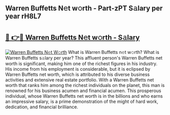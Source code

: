 ## Warren Buffetts N𝚎t w𝚘rth - Part-zPT S𝚊lary per year rH8L7

# <h2><a href="http://gc1qnzz.nevu.top/?p=Warren+Buffetts">🔗 👉🔴 Warren Buffetts N𝚎t w𝚘rth - S𝚊lary</a></h2>

[![Warren Buffetts N𝚎t W𝚘rth](https://i.imgur.com/Oavwk0R.jpeg)](http://gc1qnzz.nevu.top/?p=Warren+Buffetts)
What is Warren Buffetts n𝚎t w𝚘rth? What is Warren Buffetts s𝚊lary per year?
This affluent person's Warren Buffetts net worth is significant, making him one of the richest figures in his industry. His income from his employment is considerable, but it is eclipsed by Warren Buffetts net worth, which is attributed to his diverse business activities and extensive real estate portfolio. With a Warren Buffetts net worth that ranks him among the richest individuals on the planet, this man is renowned for his business acumen and financial acumen. This prosperous individual, whose Warren Buffetts net worth is in the billions and who earns an impressive salary, is a prime demonstration of the might of hard work, dedication, and financial brilliance.
